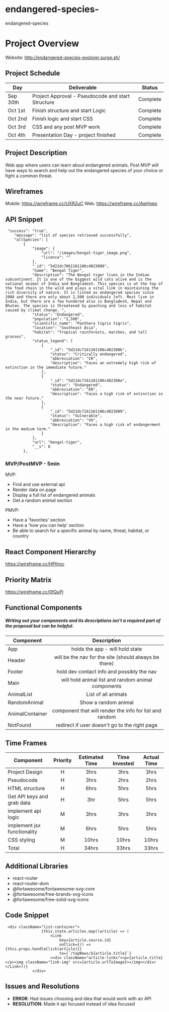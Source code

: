 # endangered-species-
endangered-species 

# Project Overview

Website: http://endangered-species-explorer.surge.sh/

## Project Schedule

|  Day | Deliverable | Status
|---|---| ---|
|Sep 30th| Project Approval - Pseudocode and start Structure | Complete
|Oct 1st| Finish structure  and start Logic  | Complete
|Oct 2nd| Finish logic and start CSS | Complete
|Oct 3rd| CSS and any post MVP work | Complete
|Oct 4th| Presentation Day - project finished  | Complete

## Project Description

Web app where users can learn about endangered animals. Post MVP will have ways to search and help out  the endangered species of your choice or fight a common threat.

## Wireframes

Mobile: https://wireframe.cc/UXR2uC
Web: https://wireframe.cc/AwHxep

## API Snippet

```
 "success": "true",
    "message": "list of species retrieved successfully",
    "allSpecies": [
        {
            "image": {
                "url": "/images/bengal-tiger_image.png",
                "licence": ""
            },
            "_id": "5d21dc7061161106c4023008",
            "name": "Bengal Tiger",
            "description": "The Bengal tiger lives in the Indian subcontinent. It is one of the biggest wild cats alive and is the national animal of India and Bangladesh. This species is at the top of the food chain in the wild and plays a vital link in maintaining the rich diversity of nature. It is listed as endangered species since 2008 and there are only about 2,500 individuals left. Most live in India, but there are a few hundered also in Bangladesh, Nepal and Bhutan. The species is threatened by poaching and loss of habitat caused by climat change. ",
            "status": "Endangered",
            "population": "2,500",
            "scientific_name": "Panthera tigris tigris",
            "location": "Southeast Asia",
            "habitat": "Tropical rainforests, marshes, and tall grasses",
            "status_legend": [
                {
                    "_id": "5d21dc7161161106c402300b",
                    "status": "Critically endangered",
                    "abbreviation": "CR",
                    "description": "Faces an extremely high risk of extinction in the immediate future."
                },
                {
                    "_id": "5d21dc7161161106c402300a",
                    "status": "Endangered",
                    "abbreviation": "EN",
                    "description": "Faces a high risk of extinction in the near future."
                },
                {
                    "_id": "5d21dc7161161106c4023009",
                    "status": "Vulnerable",
                    "abbreviation": "VU",
                    "description": "Faces a high risk of endangerment in the medium term."
                }
            ],
            "url": "bengal-tiger",
            "__v": 0
        },
```

### MVP/PostMVP - 5min

MVP:
- Find and use external api 
- Render data on page 
- Display a full list of endangered animals
- Get a random animal section

PMVP:
- Have a 'favorites' section
- Have a 'how you can help' section
- Be able to search for a specific animal by name, threat, habitat, or country



## React Component Hierarchy


https://wireframe.cc/HPthoc

## Priority Matrix

https://wireframe.cc/0fQuPj

## Functional Components
##### Writing out your components and its descriptions isn't a required part of the proposal but can be helpful.

| Component | Description | 
| --- | :---: |  
| App | holds the app - will hold state | 
| Header | will be the nav for the site (should always be there) | 
| Footer | hold dev contact info and possibly the nav | 
| Main | will hold animal list and random animal components | 
| AnimalList | List of all animals | 
| RandomAnimal | Show a random animal | 
| AnimalContainer | component that will render the info for list and random | 
| NotFound | redirect if user doesn't go to the right page  | 


## Time Frames

| Component | Priority | Estimated Time | Time Invested | Actual Time |
| --- | :---: |  :---: | :---: | :---: |
| Project Design | H | 3hrs| 3hrs | 3hrs |
| Pseudocode | H | 3hrs| 2hrs | 2hrs |
| HTML structure | H | 6hrs| 5hrs | 5hrs |
| Get API keys and grab data | H | 3hr| 5hrs | 5hrs |
| implement api logic | M | 3hrs| 3hrs | 3hrs |
| implement jsx functionality | M | 6hrs| 5hrs | 5hrs |
| CSS styling | M | 10hrs| 10hrs | 10hrs |
| Total | H | 34hrs| 33hrs | 33hrs |

## Additional Libraries
- react-router
- react-router-dom
- @fortawesome/fontawesome-svg-core
- @fortawesome/free-brands-svg-icons
- @fortawesome/free-solid-svg-icons

## Code Snippet

```
 <div className="list-container">
                {this.state.articles.map((article) => (
                    <Link
                        key={article.source.id}
                        onClick={() => {this.props.handleClick(article)}}
                        to={`/topNews/${article.title}`}
                    ><div className="article-links"><p>{article.title}</p><img className="link-img" src={article.urlToImage}></img></div></Link>))}
            </div>
```

## Issues and Resolutions
- **ERROR**: Had issues choosing and idea that would work with an API 
- **RESOLUTION**: Made it api focused instead of idea focused

